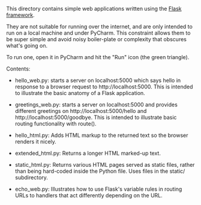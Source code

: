 This directory contains simple web applications written using the
[Flask framework](http://flask.pocoo.org/docs/0.11/quickstart/).

They are not suitable for running over the internet, and are only intended to run
on a local machine and under PyCharm. This constraint allows them to be super simple
and avoid noisy boiler-plate or complexity that obscures what's going on.

To run one, open it in PyCharm and hit the "Run" icon (the green triangle).

Contents:


* hello_web.py: starts a server on localhost:5000 which says hello in response to a
  browser request to http://localhost:5000. This is intended to illustrate the basic
  anatomy of a Flask application.

* greetings_web.py: starts a server on localhost:5000 and provides different greetings
  on http://localhost:5000/hello and http://localhost:5000/goodbye. This is intended to
  illustrate basic routing functionality with route().

* hello_html.py: Adds HTML markup to the returned text so the browser renders it nicely.

* extended_html.py: Returns a longer HTML marked-up text.

* static_html.py: Returns various HTML pages served as static files, rather than being
  hard-coded inside the Python file. Uses files in the static/ subdirectory.

* echo_web.py: Illustrates how to use Flask's variable rules in routing URLs to handlers
  that act differently depending on the URL.
